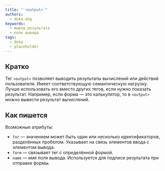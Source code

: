 ```yaml
---
title: "`<output>`"
authors:
  - doka-dog
keywords:
  - вывод результата
  - поле вывода
tags:
  - doka
  - placeholder
---
```


## Кратко

Тег `<output>` позволяет выводить результаты вычислений или действий пользователя. Имеет соответствующую семантическую нагрузку. Лучше использовать его вместо других тегов, если нужно показать результат. Например, если форма — это калькулятор, то в `<output>` можно вывести результат вычислений.

## Как пишется

Возможные атрибуты:

- `for` — значением может быть один или несколько идентификаторов, разделённых пробелом. Указывает на связь элементов ввода с элементом вывода.
- `form` — связывает тег с определённой формой.
- `name` — имя поля вывода. Используется для подписи результата при отправке формы.

